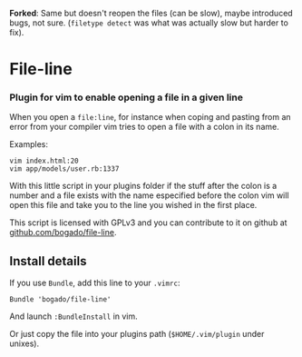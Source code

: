 **Forked**: Same but doesn't reopen the files (can be slow), maybe introduced bugs, not sure. (`filetype detect` was what was actually slow but harder to fix).

# File-line

### Plugin for vim to enable opening a file in a given line

When you open a `file:line`, for instance when coping and pasting from an error from your
compiler vim tries to open a file with a colon in its name.

Examples:

    vim index.html:20
    vim app/models/user.rb:1337

With this little script in your plugins folder if the stuff after the colon is a number and
a file exists with the name especified before the colon vim will open this file and take you
to the line you wished in the first place.

This script is licensed with GPLv3 and you can contribute to it on github at
[github.com/bogado/file-line](https://github.com/bogado/file-line).

## Install details

If you use `Bundle`, add this line to your `.vimrc`:

    Bundle 'bogado/file-line'

And launch `:BundleInstall` in vim.

Or just copy the file into your plugins path (`$HOME/.vim/plugin` under unixes).

